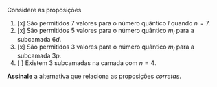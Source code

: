 Considere as proposições

1. [x] São permitidos 7 valores para o número quântico $l$ quando $n = 7$.
2. [x] São permitidos 5 valores para o número quântico $m_l$ para a subcamada $6d$.
3. [x] São permitidos 3 valores para o número quântico $m_l$ para a subcamada $3p$.
4. [ ] Existem 3 subcamadas na camada com $n = 4$.

**Assinale** a alternativa que relaciona as proposições *corretas*.
